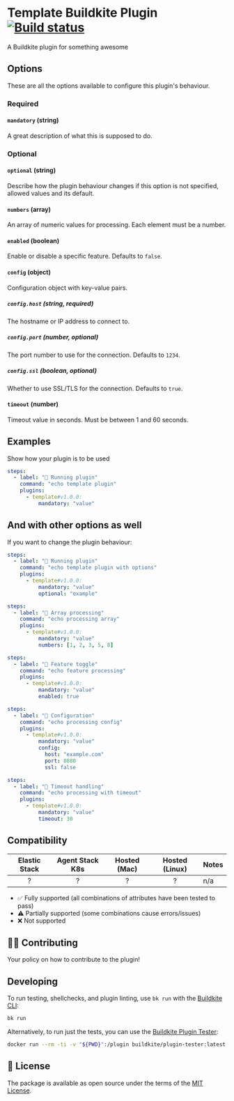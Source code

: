 # Template Buildkite Plugin [![Build status](https://badge.buildkite.com/d673030645c7f3e7e397affddd97cfe9f93a40547ed17b6dc5.svg)](https://buildkite.com/buildkite/plugins-template)

A Buildkite plugin for something awesome

## Options

These are all the options available to configure this plugin's behaviour.

### Required

#### `mandatory` (string)

A great description of what this is supposed to do.

### Optional

#### `optional` (string)

Describe how the plugin behaviour changes if this option is not specified, allowed values and its default.

#### `numbers` (array)

An array of numeric values for processing. Each element must be a number.

#### `enabled` (boolean)

Enable or disable a specific feature. Defaults to `false`.

#### `config` (object)

Configuration object with key-value pairs.

##### `config.host` (string, required)

The hostname or IP address to connect to.

##### `config.port` (number, optional)

The port number to use for the connection. Defaults to `1234`.

##### `config.ssl` (boolean, optional)

Whether to use SSL/TLS for the connection. Defaults to `true`.

#### `timeout` (number)

Timeout value in seconds. Must be between 1 and 60 seconds.

## Examples

Show how your plugin is to be used

```yaml
steps:
  - label: "🔨 Running plugin"
    command: "echo template plugin"
    plugins:
      - template#v1.0.0:
          mandatory: "value"
```

## And with other options as well

If you want to change the plugin behaviour:

```yaml
steps:
  - label: "🔨 Running plugin"
    command: "echo template plugin with options"
    plugins:
      - template#v1.0.0:
          mandatory: "value"
          optional: "example"
```

```yaml
steps:
  - label: "🔨 Array processing"
    command: "echo processing array"
    plugins:
      - template#v1.0.0:
          mandatory: "value"
          numbers: [1, 2, 3, 5, 8]
```

```yaml
steps:
  - label: "🔨 Feature toggle"
    command: "echo feature processing"
    plugins:
      - template#v1.0.0:
          mandatory: "value"
          enabled: true
```

```yaml
steps:
  - label: "🔨 Configuration"
    command: "echo processing config"
    plugins:
      - template#v1.0.0:
          mandatory: "value"
          config:
            host: "example.com"
            port: 8080
            ssl: false
```

```yaml
steps:
  - label: "🔨 Timeout handling"
    command: "echo processing with timeout"
    plugins:
      - template#v1.0.0:
          mandatory: "value"
          timeout: 30
```

## Compatibility

| Elastic Stack | Agent Stack K8s | Hosted (Mac) | Hosted (Linux) | Notes |
| :-----------: | :-------------: | :----: | :----: |:---- |
| ? | ? | ? | ? | n/a |

- ✅ Fully supported (all combinations of attributes have been tested to pass)
- ⚠️ Partially supported (some combinations cause errors/issues)
- ❌ Not supported

## 👩‍💻 Contributing

Your policy on how to contribute to the plugin!

## Developing

To run testing, shellchecks, and plugin linting, use `bk run` with the [Buildkite CLI](https://github.com/buildkite/cli):

```bash
bk run
```

Alternatively, to run just the tests, you can use the [Buildkite Plugin Tester](https://github.com/buildkite-plugins/buildkite-plugin-tester):

```bash
docker run --rm -ti -v "${PWD}":/plugin buildkite/plugin-tester:latest
```

## 📜 License

The package is available as open source under the terms of the [MIT License](https://opensource.org/licenses/MIT).

